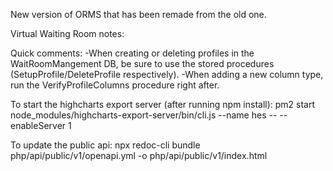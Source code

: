 New version of ORMS that has been remade from the old one.

Virtual Waiting Room notes:

Quick comments:
    -When creating or deleting profiles in the WaitRoomMangement DB, be sure to use the stored procedures (SetupProfile/DeleteProfile respectively).
    -When adding a new column type, run the VerifyProfileColumns procedure right after.

To start the highcharts export server (after running npm install):
pm2 start node_modules/highcharts-export-server/bin/cli.js --name hes -- --enableServer 1

To update the public api:
npx redoc-cli bundle php/api/public/v1/openapi.yml -o php/api/public/v1/index.html
